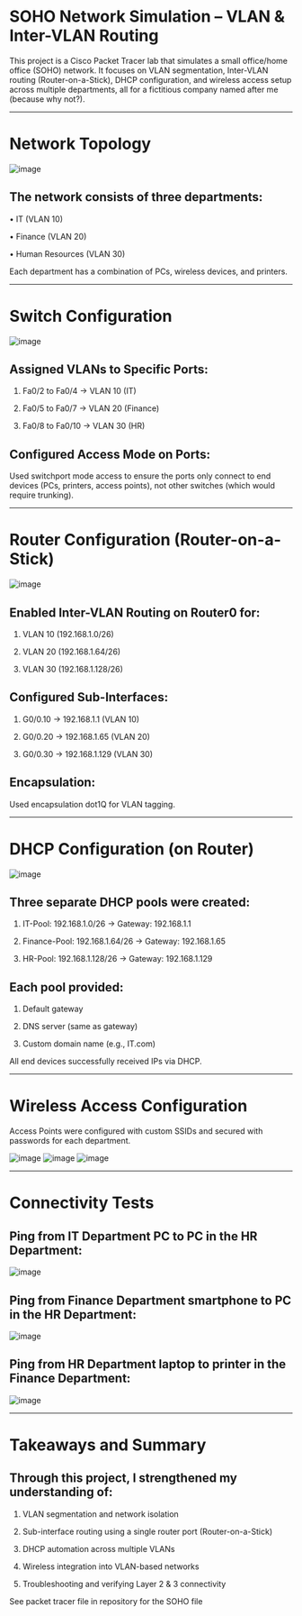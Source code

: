 # SOHO Network Simulation – VLAN & Inter-VLAN Routing
This project is a Cisco Packet Tracer lab that simulates a small office/home office (SOHO) network. It focuses on VLAN segmentation, Inter-VLAN routing (Router-on-a-Stick), DHCP configuration, and wireless access setup across multiple departments, all for a fictitious company named after me (because why not?).

---

# Network Topology

![image](https://github.com/user-attachments/assets/4906ded7-d6d6-4c8e-b980-df81b9f966eb)


## The network consists of three departments:
•	IT (VLAN 10)

•	Finance (VLAN 20)

•	Human Resources (VLAN 30)

Each department has a combination of PCs, wireless devices, and printers.

---

#  Switch Configuration

![image](https://github.com/user-attachments/assets/f98eda0e-0cc0-4727-9b64-34407e0c3bfe)

## Assigned VLANs to Specific Ports:

1) Fa0/2 to Fa0/4 → VLAN 10 (IT)

2) Fa0/5 to Fa0/7 → VLAN 20 (Finance)

3) Fa0/8 to Fa0/10 → VLAN 30 (HR)

## Configured Access Mode on Ports:

Used switchport mode access to ensure the ports only connect to end devices (PCs, printers, access points), not other switches (which would require trunking).

---

# Router Configuration (Router-on-a-Stick)

![image](https://github.com/user-attachments/assets/056adf85-3e96-4235-bbbc-d7891ae43d18)

## Enabled Inter-VLAN Routing on Router0 for:

1) VLAN 10 (192.168.1.0/26)

2) VLAN 20 (192.168.1.64/26)

3) VLAN 30 (192.168.1.128/26)

## Configured Sub-Interfaces:

1) G0/0.10 → 192.168.1.1 (VLAN 10)

2) G0/0.20 → 192.168.1.65 (VLAN 20)

3) G0/0.30 → 192.168.1.129 (VLAN 30)

## Encapsulation:

Used encapsulation dot1Q for VLAN tagging.


---

# DHCP Configuration (on Router)

![image](https://github.com/user-attachments/assets/a3bdac26-1157-4bba-bdeb-b03f1b323095)

## Three separate DHCP pools were created:

1) IT-Pool: 192.168.1.0/26 → Gateway: 192.168.1.1

2) Finance-Pool: 192.168.1.64/26 → Gateway: 192.168.1.65

3) HR-Pool: 192.168.1.128/26 → Gateway: 192.168.1.129

## Each pool provided:

1) Default gateway

2) DNS server (same as gateway)

3) Custom domain name (e.g., IT.com)

All end devices successfully received IPs via DHCP.

---

# Wireless Access Configuration

Access Points were configured with custom SSIDs and secured with passwords for each department.

![image](https://github.com/user-attachments/assets/d2455637-eac5-4e54-af81-f1f52c0ebd0f)
![image](https://github.com/user-attachments/assets/d2348778-05e2-4083-b1d1-2e05657f02f5)
![image](https://github.com/user-attachments/assets/92afd414-5dca-4a5e-a927-5a3fad716627)

---

# Connectivity Tests

## Ping from IT Department PC to PC in the HR Department:
![image](https://github.com/user-attachments/assets/662baa42-e709-4cb3-a68a-25b935a770dc)

## Ping from Finance Department smartphone to PC in the HR Department:
![image](https://github.com/user-attachments/assets/33e08103-80be-4f54-9d37-863a97e77dab)

## Ping from HR Department laptop to printer in the Finance Department:
![image](https://github.com/user-attachments/assets/b13f53c0-06b5-41fe-9560-efcb76bf0076)

---

# Takeaways and Summary 

## Through this project, I strengthened my understanding of:

1) VLAN segmentation and network isolation

2) Sub-interface routing using a single router port (Router-on-a-Stick)

3) DHCP automation across multiple VLANs

4) Wireless integration into VLAN-based networks

5) Troubleshooting and verifying Layer 2 & 3 connectivity

See packet tracer file in repository for the SOHO file

















